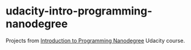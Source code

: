 # udacity-intro-programming-nanodegree
Projects from <a href="https://www.udacity.com/course/intro-to-programming-nanodegree--nd000">Introduction to Programming Nanodegree</a> Udacity course.

